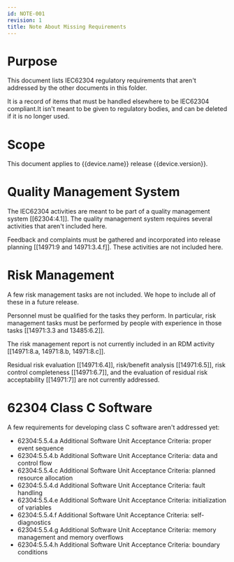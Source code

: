 ```yaml
---
id: NOTE-001
revision: 1
title: Note About Missing Requirements
---
```


# Purpose

This document lists IEC62304 regulatory requirements that aren't addressed by the other documents in this folder.

It is a record of items that must be handled elsewhere to be IEC62304 compliant.It isn't meant to be given to regulatory bodies, and can be deleted if it is no longer used.

# Scope

This document applies to {{device.name}} release {{device.version}}.

# Quality Management System

The IEC62304 activities are meant to be part of a quality management system [[62304:4.1]]. The quality management system requires several activities that aren't included here.

Feedback and complaints must be gathered and incorporated into release planning [[14971:9 and 14971:3.4.f]]. These activities are not included here.

# Risk Management

A few risk management tasks are not included. We hope to include all of these in a future release.

Personnel must be qualified for the tasks they perform. In particular, risk management tasks must be performed by people with experience in those tasks [[14971:3.3 and 13485:6.2]].

The risk management report is not currently included in an RDM activity [[14971:8.a, 14971:8.b, 14971:8.c]].

Residual risk evaluation [[14971:6.4]], risk/benefit analysis [[14971:6.5]], risk control completeness [[14971:6.7]], and the evaluation of residual risk acceptability [[14971:7]] are not currently addressed.

# 62304 Class C Software

A few requirements for developing class C software aren't addressed yet:

- 62304:5.5.4.a Additional Software Unit Acceptance Criteria: proper event sequence
- 62304:5.5.4.b Additional Software Unit Acceptance Criteria: data and control flow
- 62304:5.5.4.c Additional Software Unit Acceptance Criteria: planned resource allocation
- 62304:5.5.4.d Additional Software Unit Acceptance Criteria: fault handling
- 62304:5.5.4.e Additional Software Unit Acceptance Criteria: initialization of variables
- 62304:5.5.4.f Additional Software Unit Acceptance Criteria: self-diagnostics
- 62304:5.5.4.g Additional Software Unit Acceptance Criteria: memory management and memory overflows
- 62304:5.5.4.h Additional Software Unit Acceptance Criteria: boundary conditions

